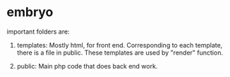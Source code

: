 # embryo

important folders are:

1. templates: Mostly html, for front end. Corresponding to each template, there is a file in public. These templates are used by "render" function.

2. public: Main php code that does back end work.
